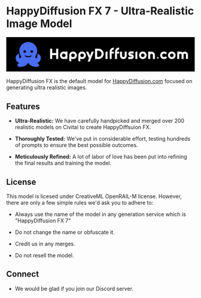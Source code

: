 # HappyDiffusion FX 7 - Ultra-Realistic Image Model

<p align="center">
  <img src="https://raw.githubusercontent.com/HappyDiffusion/HappyDiffusionFX/main/Logo.png" alt="HappyDiffusion FX Logo">
</p>

HappyDiffusion FX is the default model for [HappyDiffusion.com](https://www.happydiffusion.com) focused on generating ultra realistic images.

## Features

- **Ultra-Realistic:** We have carefully handpicked and merged over 200 realistic models on Civitai to create HappyDiffsuion FX.

- **Thoroughly Tested:** We've put in considerable effort, testing hundreds of prompts to ensure the best possible outcomes.

- **Meticulously Refined:** A lot of labor of love has been put into refining the final results and training the model.


## License
This model is licesed under CreativeML OpenRAIL-M license. However, there are only a few simple rules we'd ask you to adhere to:

- Always use the name of the model in any generation service which is "HappyDiffusion FX 7"

- Do not change the name or obfuscate it.

- Credit us in any merges.

- Do not resell the model.


## Connect
- We would be glad if you join our Discord server.

